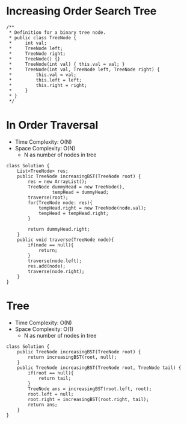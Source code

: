 # Increasing Order Search Tree
```
/**
 * Definition for a binary tree node.
 * public class TreeNode {
 *     int val;
 *     TreeNode left;
 *     TreeNode right;
 *     TreeNode() {}
 *     TreeNode(int val) { this.val = val; }
 *     TreeNode(int val, TreeNode left, TreeNode right) {
 *         this.val = val;
 *         this.left = left;
 *         this.right = right;
 *     }
 * }
 */
```
# In Order Traversal
* Time Complexity: O(N)
* Space Complexity: O(N)
	* N as number of nodes in tree
```
class Solution {
    List<TreeNode> res;
    public TreeNode increasingBST(TreeNode root) {
        res = new ArrayList();
        TreeNode dummyHead = new TreeNode(),
                 tempHead = dummyHead;
        traverse(root);
        for(TreeNode node: res){
            tempHead.right = new TreeNode(node.val);
            tempHead = tempHead.right;
        }
        
        return dummyHead.right;
    }
    public void traverse(TreeNode node){
        if(node == null){
            return;
        }
        traverse(node.left);
        res.add(node);
        traverse(node.right);
    }
}
```
# Tree
* Time Complexity: O(N)
* Space Complexity: O(1)
	* N as number of nodes in tree
```	
class Solution {
    public TreeNode increasingBST(TreeNode root) {
        return increasingBST(root, null);
    }
    public TreeNode increasingBST(TreeNode root, TreeNode tail) {
        if(root == null){
            return tail;
        }
        TreeNode ans = increasingBST(root.left, root);
        root.left = null;
        root.right = increasingBST(root.right, tail);
        return ans;
    }
}
```